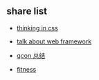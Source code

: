 ## share list


- [thinking in css](./thinking-in-css/dist/slides.html)

- [talk about web framework](./talk-about-framework/build/index.html)

- [qcon 总结](./qcon-2019/readme.md)

- [fitness](./fitness/readme.md)
